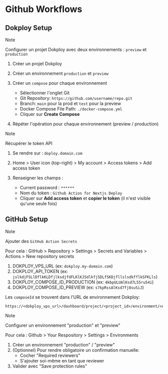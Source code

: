 # Github Workflows

## Dokploy Setup

> [!NOTE]
> Configurer un projet Dokploy avec deux environnements : `preview` et `production`

1. Créer un projet Dokploy

2. Créer un environnement `production` et `preview`

3. Créer un `compose` pour chaque environnement
    - Sélectionner l'onglet Git
    - Git Repository: `https://github.com/username/repo.git`
    - Branch: `main` pour la prod et `test` pour la preview
    - Docker Compose File Path: `./docker-compose.yml`
    - Cliquer sur **Create Compose**

4. Répéter l'opération pour chaque environnement (preview / production)

> [!NOTE]
> Récupérer le token API

1. Se rendre sur : `doploy.domain.com`

2. Home > User icon (top-right) > My account > Access tokens > Add access token

3. Renseigner les champs :
    - Current password : `******`
    - Nom du token : `Github Action for Nextjs Deploy`
    - Cliquer sur **Add access token** et **copier le token** (il n'est visible qu'une seule fois)

## GitHub Setup

> [!NOTE]
> Ajouter des `GitHub Action Secrets`

Pour cela : GitHub > Repository > Settings > Secrets and Variables > Actions > New repository secrets

1. DOKPLOY_VPS_URL (ex: `dokploy.my-domain.com`)
2. DOKPLOY_API_TOKEN (ex: `jslkdjFSLlDflkKLDfjlksdjfdFLKlKJSdlkfjSDLfSKDjfllslsdkfflkSFKLls`)
3. DOKPLOY_COMPOSE_ID_PRODUCTION (ex: `4kbpULUAlKsd7L55ru54i`)
4. DOKPLOY_COMPOSE_ID_PREVIEW (ex: `s7kpRssAlKsd7fj8suSiJ`)

Les `composeId` se trouvent dans l'URL de environnement Dokploy:

```url
https://<dokploy_vps_url>/dashboard/project/<project_id>/environment/<environment_id>/services/compose/<compose_id>
```

> [!NOTE]
> Configurer un environnement "production" et "preview"

Pour cela : Github > Your Respository > Settings > Environments

1. Créer un environnement "production" / "preview"
2. (Optionnel) Pour rendre obligatoire un confirmation manuelle:
    - Cocher "Required reviewers"
    - S'ajouter soi-même en tant que reviewer
3. Valider avec "Save protection rules"

